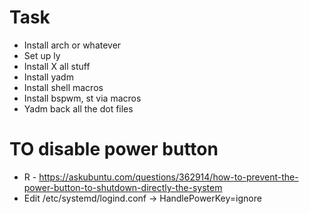 # Task
- Install arch or whatever
- Set up ly
- Install X all stuff
- Install yadm
- Install shell macros
- Install bspwm, st via macros
- Yadm back all the dot files

# TO disable power button
  - R - https://askubuntu.com/questions/362914/how-to-prevent-the-power-button-to-shutdown-directly-the-system
  - Edit /etc/systemd/logind.conf -> HandlePowerKey=ignore

